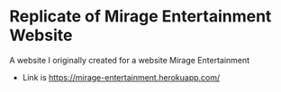 # Replicate of Mirage Entertainment Website

A website I originally created for a website Mirage Entertainment

* Link is https://mirage-entertainment.herokuapp.com/

